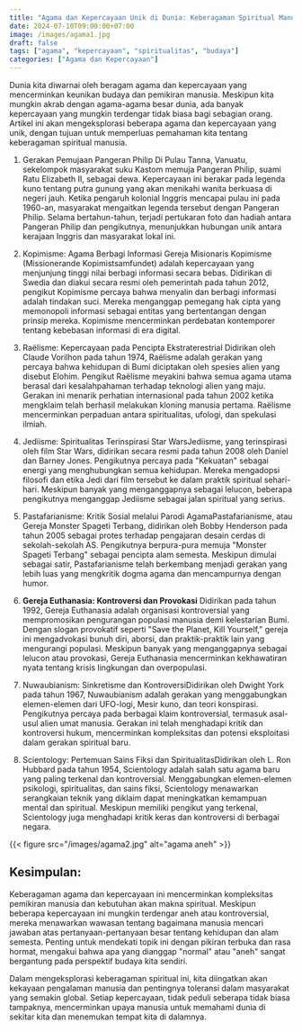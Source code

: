 ```yaml
---
title: "Agama dan Kepercayaan Unik di Dunia: Keberagaman Spiritual Manusia"
date: 2024-07-10T09:00:00+07:00
image: /images/agama1.jpg
draft: false
tags: ["agama", "kepercayaan", "spiritualitas", "budaya"]
categories: ["Agama dan Kepercayaan"]
---
```


Dunia kita diwarnai oleh beragam agama dan kepercayaan yang mencerminkan keunikan budaya dan pemikiran manusia. Meskipun kita mungkin akrab dengan agama-agama besar dunia, ada banyak kepercayaan yang mungkin terdengar tidak biasa bagi sebagian orang. Artikel ini akan mengeksplorasi beberapa agama dan kepercayaan yang unik, dengan tujuan untuk memperluas pemahaman kita tentang keberagaman spiritual manusia.

1.  Gerakan Pemujaan Pangeran Philip Di Pulau Tanna, Vanuatu, sekelompok masyarakat suku Kastom memuja Pangeran Philip, suami Ratu Elizabeth II, sebagai dewa. Kepercayaan ini berakar pada legenda kuno tentang putra gunung yang akan menikahi wanita berkuasa di negeri jauh. Ketika pengaruh kolonial Inggris mencapai pulau ini pada 1960-an, masyarakat mengaitkan legenda tersebut dengan Pangeran Philip. Selama bertahun-tahun, terjadi pertukaran foto dan hadiah antara Pangeran Philip dan pengikutnya, menunjukkan hubungan unik antara kerajaan Inggris dan masyarakat lokal ini.
    
2.  Kopimisme: Agama Berbagi Informasi Gereja Misionaris Kopimisme (Missionerande Kopimistsamfundet) adalah kepercayaan yang menjunjung tinggi nilai berbagi informasi secara bebas. Didirikan di Swedia dan diakui secara resmi oleh pemerintah pada tahun 2012, pengikut Kopimisme percaya bahwa menyalin dan berbagi informasi adalah tindakan suci. Mereka menganggap pemegang hak cipta yang memonopoli informasi sebagai entitas yang bertentangan dengan prinsip mereka. Kopimisme mencerminkan perdebatan kontemporer tentang kebebasan informasi di era digital.
    
3.  Raëlisme: Kepercayaan pada Pencipta Ekstraterestrial Didirikan oleh Claude Vorilhon pada tahun 1974, Raëlisme adalah gerakan yang percaya bahwa kehidupan di Bumi diciptakan oleh spesies alien yang disebut Elohim. Pengikut Raëlisme meyakini bahwa semua agama utama berasal dari kesalahpahaman terhadap teknologi alien yang maju. Gerakan ini menarik perhatian internasional pada tahun 2002 ketika mengklaim telah berhasil melakukan kloning manusia pertama. Raëlisme mencerminkan perpaduan antara spiritualitas, ufologi, dan spekulasi ilmiah.
    
4.  Jediisme: Spiritualitas Terinspirasi Star WarsJediisme, yang terinspirasi oleh film Star Wars, didirikan secara resmi pada tahun 2008 oleh Daniel dan Barney Jones. Pengikutnya percaya pada "Kekuatan" sebagai energi yang menghubungkan semua kehidupan. Mereka mengadopsi filosofi dan etika Jedi dari film tersebut ke dalam praktik spiritual sehari-hari. Meskipun banyak yang menganggapnya sebagai lelucon, beberapa pengikutnya menganggap Jediisme sebagai jalan spiritual yang serius.
    
5.  Pastafarianisme: Kritik Sosial melalui Parodi AgamaPastafarianisme, atau Gereja Monster Spageti Terbang, didirikan oleh Bobby Henderson pada tahun 2005 sebagai protes terhadap pengajaran desain cerdas di sekolah-sekolah AS. Pengikutnya berpura-pura memuja "Monster Spageti Terbang" sebagai pencipta alam semesta. Meskipun dimulai sebagai satir, Pastafarianisme telah berkembang menjadi gerakan yang lebih luas yang mengkritik dogma agama dan mencampurnya dengan humor.
    
6.  **Gereja Euthanasia: Kontroversi dan Provokasi** Didirikan pada tahun 1992, Gereja Euthanasia adalah organisasi kontroversial yang mempromosikan pengurangan populasi manusia demi kelestarian Bumi. Dengan slogan provokatif seperti "Save the Planet, Kill Yourself," gereja ini mengadvokasi bunuh diri, aborsi, dan praktik-praktik lain yang mengurangi populasi. Meskipun banyak yang menganggapnya sebagai lelucon atau provokasi, Gereja Euthanasia mencerminkan kekhawatiran nyata tentang krisis lingkungan dan overpopulasi.
    
7.  Nuwaubianism: Sinkretisme dan KontroversiDidirikan oleh Dwight York pada tahun 1967, Nuwaubianism adalah gerakan yang menggabungkan elemen-elemen dari UFO-logi, Mesir kuno, dan teori konspirasi. Pengikutnya percaya pada berbagai klaim kontroversial, termasuk asal-usul alien umat manusia. Gerakan ini telah menghadapi kritik dan kontroversi hukum, mencerminkan kompleksitas dan potensi eksploitasi dalam gerakan spiritual baru.
    
8.  Scientology: Pertemuan Sains Fiksi dan SpiritualitasDidirikan oleh L. Ron Hubbard pada tahun 1954, Scientology adalah salah satu agama baru yang paling terkenal dan kontroversial. Menggabungkan elemen-elemen psikologi, spiritualitas, dan sains fiksi, Scientology menawarkan serangkaian teknik yang diklaim dapat meningkatkan kemampuan mental dan spiritual. Meskipun memiliki pengikut yang terkenal, Scientology juga menghadapi kritik keras dan kontroversi di berbagai negara.
    
{{< figure src="/images/agama2.jpg" alt="agama aneh" >}}
## Kesimpulan:

Keberagaman agama dan kepercayaan ini mencerminkan kompleksitas pemikiran manusia dan kebutuhan akan makna spiritual. Meskipun beberapa kepercayaan ini mungkin terdengar aneh atau kontroversial, mereka menawarkan wawasan tentang bagaimana manusia mencari jawaban atas pertanyaan-pertanyaan besar tentang kehidupan dan alam semesta. Penting untuk mendekati topik ini dengan pikiran terbuka dan rasa hormat, mengakui bahwa apa yang dianggap "normal" atau "aneh" sangat bergantung pada perspektif budaya kita sendiri.

Dalam mengeksplorasi keberagaman spiritual ini, kita diingatkan akan kekayaan pengalaman manusia dan pentingnya toleransi dalam masyarakat yang semakin global. Setiap kepercayaan, tidak peduli seberapa tidak biasa tampaknya, mencerminkan upaya manusia untuk memahami dunia di sekitar kita dan menemukan tempat kita di dalamnya.